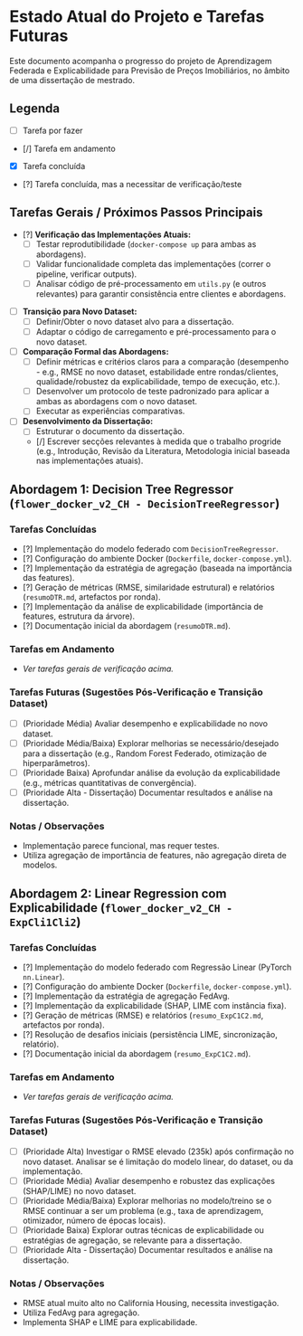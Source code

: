 # Estado Atual do Projeto e Tarefas Futuras

Este documento acompanha o progresso do projeto de Aprendizagem Federada e Explicabilidade para Previsão de Preços Imobiliários, no âmbito de uma dissertação de mestrado.

## Legenda

- [ ] Tarefa por fazer
- [/] Tarefa em andamento
- [x] Tarefa concluída
- [?] Tarefa concluída, mas a necessitar de verificação/teste

## Tarefas Gerais / Próximos Passos Principais

- [?] **Verificação das Implementações Atuais:**
    - [ ] Testar reprodutibilidade (`docker-compose up` para ambas as abordagens).
    - [ ] Validar funcionalidade completa das implementações (correr o pipeline, verificar outputs).
    - [ ] Analisar código de pré-processamento em `utils.py` (e outros relevantes) para garantir consistência entre clientes e abordagens.
- [ ] **Transição para Novo Dataset:**
    - [ ] Definir/Obter o novo dataset alvo para a dissertação.
    - [ ] Adaptar o código de carregamento e pré-processamento para o novo dataset.
- [ ] **Comparação Formal das Abordagens:**
    - [ ] Definir métricas e critérios claros para a comparação (desempenho - e.g., RMSE no novo dataset, estabilidade entre rondas/clientes, qualidade/robustez da explicabilidade, tempo de execução, etc.).
    - [ ] Desenvolver um protocolo de teste padronizado para aplicar a ambas as abordagens com o novo dataset.
    - [ ] Executar as experiências comparativas.
- [ ] **Desenvolvimento da Dissertação:**
    - [ ] Estruturar o documento da dissertação.
    - [/] Escrever secções relevantes à medida que o trabalho progride (e.g., Introdução, Revisão da Literatura, Metodologia inicial baseada nas implementações atuais).

## Abordagem 1: Decision Tree Regressor (`flower_docker_v2_CH - DecisionTreeRegressor`)

### Tarefas Concluídas
- [?] Implementação do modelo federado com `DecisionTreeRegressor`.
- [?] Configuração do ambiente Docker (`Dockerfile`, `docker-compose.yml`).
- [?] Implementação da estratégia de agregação (baseada na importância das features).
- [?] Geração de métricas (RMSE, similaridade estrutural) e relatórios (`resumoDTR.md`, artefactos por ronda).
- [?] Implementação da análise de explicabilidade (importância de features, estrutura da árvore).
- [?] Documentação inicial da abordagem (`resumoDTR.md`).

### Tarefas em Andamento
- *Ver tarefas gerais de verificação acima.*

### Tarefas Futuras (Sugestões Pós-Verificação e Transição Dataset)
- [ ] (Prioridade Média) Avaliar desempenho e explicabilidade no novo dataset.
- [ ] (Prioridade Média/Baixa) Explorar melhorias se necessário/desejado para a dissertação (e.g., Random Forest Federado, otimização de hiperparâmetros).
- [ ] (Prioridade Baixa) Aprofundar análise da evolução da explicabilidade (e.g., métricas quantitativas de convergência).
- [ ] (Prioridade Alta - Dissertação) Documentar resultados e análise na dissertação.

### Notas / Observações
- Implementação parece funcional, mas requer testes.
- Utiliza agregação de importância de features, não agregação direta de modelos.

## Abordagem 2: Linear Regression com Explicabilidade (`flower_docker_v2_CH - ExpCli1Cli2`)

### Tarefas Concluídas
- [?] Implementação do modelo federado com Regressão Linear (PyTorch `nn.Linear`).
- [?] Configuração do ambiente Docker (`Dockerfile`, `docker-compose.yml`).
- [?] Implementação da estratégia de agregação FedAvg.
- [?] Implementação da explicabilidade (SHAP, LIME com instância fixa).
- [?] Geração de métricas (RMSE) e relatórios (`resumo_ExpC1C2.md`, artefactos por ronda).
- [?] Resolução de desafios iniciais (persistência LIME, sincronização, relatório).
- [?] Documentação inicial da abordagem (`resumo_ExpC1C2.md`).

### Tarefas em Andamento
- *Ver tarefas gerais de verificação acima.*

### Tarefas Futuras (Sugestões Pós-Verificação e Transição Dataset)
- [ ] (Prioridade Alta) Investigar o RMSE elevado (235k) após confirmação no novo dataset. Analisar se é limitação do modelo linear, do dataset, ou da implementação.
- [ ] (Prioridade Média) Avaliar desempenho e robustez das explicações (SHAP/LIME) no novo dataset.
- [ ] (Prioridade Média/Baixa) Explorar melhorias no modelo/treino se o RMSE continuar a ser um problema (e.g., taxa de aprendizagem, otimizador, número de épocas locais).
- [ ] (Prioridade Baixa) Explorar outras técnicas de explicabilidade ou estratégias de agregação, se relevante para a dissertação.
- [ ] (Prioridade Alta - Dissertação) Documentar resultados e análise na dissertação.

### Notas / Observações
- RMSE atual muito alto no California Housing, necessita investigação.
- Utiliza FedAvg para agregação.
- Implementa SHAP e LIME para explicabilidade. 